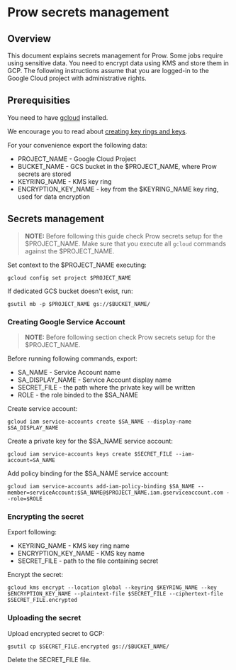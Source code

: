 # Prow secrets management

## Overview

This document explains secrets management for Prow. Some jobs require using sensitive data. You need to encrypt data using KMS and store them in GCP. The following instructions assume that you are logged-in to the Google Cloud project with administrative rights.

## Prerequisities

You need to have [gcloud](https://cloud.google.com/sdk/gcloud/) installed. 

We encourage you to read about [creating key rings and keys](https://cloud.google.com/kms/docs/creating-keys).

For your convenience export the following data:
 - PROJECT_NAME - Google Cloud Project
 - BUCKET_NAME - GCS bucket in the $PROJECT_NAME, where Prow secrets are stored
 - KEYRING_NAME - KMS key ring
 - ENCRYPTION_KEY_NAME - key from the $KEYRING_NAME key ring, used for data encryption

## Secrets management

>**NOTE:** Before following this guide check Prow secrets setup for the $PROJECT_NAME. Make sure that you execute all `gcloud` commands against the $PROJECT_NAME.

Set context to the $PROJECT_NAME executing:
```
gcloud config set project $PROJECT_NAME
```

If dedicated GCS bucket doesn't exist, run:
```
gsutil mb -p $PROJECT_NAME gs://$BUCKET_NAME/
```

### Creating Google Service Account

>**NOTE:** Before following section check Prow secrets setup for the $PROJECT_NAME.

Before running following commands, export:
 - SA_NAME - Service Account name
 - SA_DISPLAY_NAME - Service Account display name
 - SECRET_FILE - the path where the private key will be written
 - ROLE - the role binded to the $SA_NAME

Create service account:
```
gcloud iam service-accounts create $SA_NAME --display-name $SA_DISPLAY_NAME
```

Create a private key for the $SA_NAME service account:
```
gcloud iam service-accounts keys create $SECRET_FILE --iam-account=SA_NAME
```

Add policy binding for the $SA_NAME service account:
```
gcloud iam service-accounts add-iam-policy-binding $SA_NAME --member=serviceAccount:$SA_NAME@$PROJECT_NAME.iam.gserviceaccount.com --role=$ROLE
```

### Encrypting the secret

Export following:
 - KEYRING_NAME - KMS key ring name
 - ENCRYPTION_KEY_NAME - KMS key name
 - SECRET_FILE - path to the file containing secret

Encrypt the secret:
```
gcloud kms encrypt --location global --keyring $KEYRING_NAME --key $ENCRYPTION_KEY_NAME --plaintext-file $SECRET_FILE --ciphertext-file $SECRET_FILE.encrypted
```

### Uploading the secret

Upload encrypted secret to GCP:
```
gsutil cp $SECRET_FILE.encrypted gs://$BUCKET_NAME/
```

Delete the SECRET_FILE file.